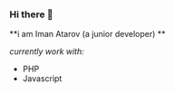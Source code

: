 ### Hi there 👋

**i am Iman Atarov (a junior developer) **

*currently work with:*
 - PHP
 - Javascript
